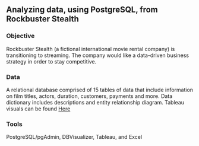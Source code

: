 ## Analyzing data, using PostgreSQL, from Rockbuster Stealth

### Objective

Rockbuster Stealth (a fictional international movie rental company) is transitioning to streaming. The company would like a data-driven business strategy in order to stay competitive. 

### Data

A relational database comprised of 15 tables of data that include information on film titles, actors, duration, customers, payments and more. Data dictionary includes descriptions and entity relationship diagram. Tableau visuals can be found [Here](https://public.tableau.com/app/profile/william.preddy8525/viz/RockbusterStealthVisualizations_16842578104820/RockbusterStealthVisuals?publish=yes)

### Tools

PostgreSQL/pgAdmin, DBVisualizer, Tableau, and Excel
